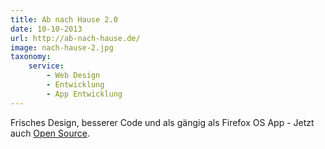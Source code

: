 ```yaml
---
title: Ab nach Hause 2.0
date: 10-10-2013
url: http://ab-nach-hause.de/
image: nach-hause-2.jpg
taxonomy:
    service:
        - Web Design
        - Entwicklung
        - App Entwicklung
---
```

Frisches Design, besserer Code und als gängig als Firefox OS App - Jetzt auch <a href="/blog/dickes-update-fuer-ab-nach-hause-de">Open Source</a>.